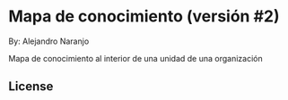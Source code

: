 # Mapa de conocimiento (versión #2)

By: Alejandro Naranjo

Mapa de conocimiento al interior de una unidad de una organización

## License